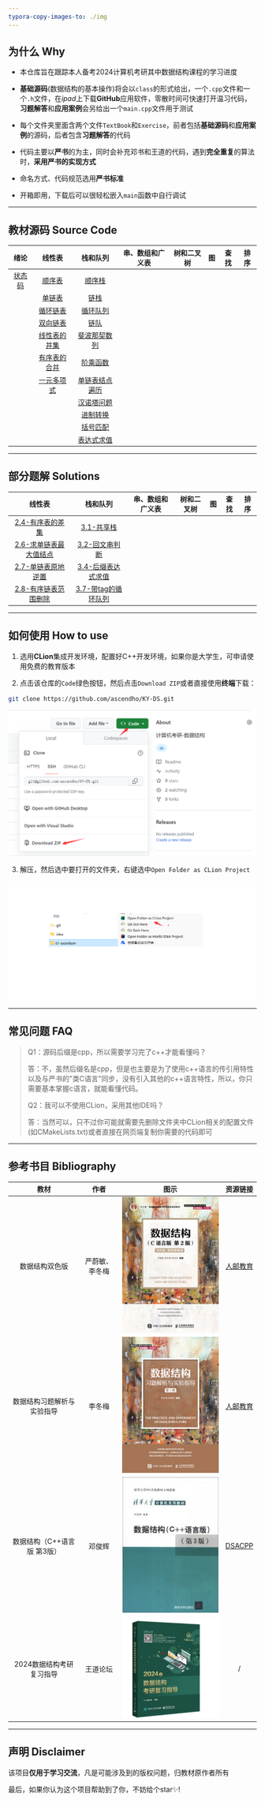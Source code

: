 ```yaml
---
typora-copy-images-to: ./img
---
```


## 为什么 Why

- 本仓库旨在跟踪本人备考2024计算机考研其中数据结构课程的学习进度

- **基础源码**(数据结构的基本操作)将会以`class`的形式给出，一个`.cpp`文件和一个`.h`文件，在*ipad*上下载**GitHub**应用软件，零散时间可快速打开温习代码，**习题解答**和**应用案例**会另给出一个`main.cpp`文件用于测试

- 每个文件夹里面含两个文件`TextBook`和`Exercise`，前者包括**基础源码**和**应用案例**的源码，后者包含**习题解答**的代码

- 代码主要以**严书**的为主，同时会补充邓书和王道的代码，遇到**完全重复**的算法时，**采用严书的实现方式**

- 命名方式、代码规范选用**严书标准**

- 开箱即用，下载后可以很轻松嵌入`main`函数中自行调试

------



## 教材源码 Source Code

|                 绪论                 |                            线性表                            |                           栈和队列                           | 串、数组和广义表 | 树和二叉树 |  图  | 查找 | 排序 |
| :----------------------------------: | :----------------------------------------------------------: | :----------------------------------------------------------: | :--------------: | :--------: | :--: | ---- | :--: |
| <a href="Status/Status.h">状态码</a> |   <a href="02-Linear List/TextBook/SqList.cpp">顺序表</a>    | <a href="03-Stack and Queue/TextBook/SqStack.cpp">顺序栈</a> |                  |            |      |      |      |
|                                      |  <a href="02-Linear List/TextBook/LinkList.cpp">单链表</a>   | <a href="03-Stack and Queue/TextBook/LinkStack.cpp">链栈</a> |                  |            |      |      |      |
|                                      | <a href="02-Linear List/TextBook/CLinkList.cpp">循环链表</a> | <a href="03-Stack and Queue/TextBook/SqQueue.cpp">循环队列</a> |                  |            |      |      |      |
|                                      | <a href="02-Linear List/TextBook/DuLinkList.cpp">双向链表</a> | <a href="03-Stack and Queue/TextBook/LinkQueue.cpp">链队</a> |                  |            |      |      |      |
|                                      | <a href="02-Linear List/TextBook/Union.cpp">线性表的并集</a> | <a href="03-Stack and Queue\TextBook\Fib.cpp">斐波那契数列</a> |                  |            |      |      |      |
|                                      | <a href="02-Linear List/TextBook/MergeList.cpp">有序表的合并</a> | <a href="03-Stack and Queue\TextBook\Fact.cpp">阶乘函数</a>  |                  |            |      |      |      |
|                                      | <a href="02-Linear List/TextBook/Polynomial.cpp">一元多项式</a> | <a href="03-Stack and Queue\TextBook\TraverseList.cpp">单链表结点遍历</a> |                  |            |      |      |      |
|                                      |                                                              | <a href="03-Stack and Queue\TextBook\Hanoi.cpp">汉诺塔问题</a> |                  |            |      |      |      |
|                                      |                                                              | <a href="03-Stack and Queue/TextBook/Conversion.cpp">进制转换</a> |                  |            |      |      |      |
|                                      |                                                              | <a href="03-Stack and Queue/TextBook/Matching.cpp">括号匹配</a> |                  |            |      |      |      |
|                                      |                                                              | <a href="03-Stack and Queue\TextBook\EvaluateExpression.cpp">表达式求值</a> |                  |            |      |      |      |

------



## 部分题解 Solutions

|                            线性表                            |                           栈和队列                           | 串、数组和广义表 | 树和二叉树 |  图  | 查找 | 排序 |
| :----------------------------------------------------------: | :----------------------------------------------------------: | :--------------: | :--------: | :--: | :--: | :--: |
| <a href="02-Linear List/Exercise/Difference.cpp">2.4-有序表的差集</a> | <a href="03-Stack and Queue/Exercise/DblStack.cpp">3.1-共享栈</a> |                  |            |      |      |      |
| <a href="02-Linear List/Exercise/Max.cpp">2.6-求单链表最大值结点</a> | <a href="03-Stack and Queue\Exercise\IsPalindrome.cpp">3.2-回文串判断</a> |                  |            |      |      |      |
| <a href="02-Linear List/Exercise/Inverse.cpp">2.7-单链表原地逆置</a> | <a href="03-Stack and Queue/Exercise/Postfix.cpp">3.4-后缀表达式求值</a> |                  |            |      |      |      |
| <a href="02-Linear List/Exercise/DeleteMinMax.cpp">2.8-有序链表范围删除</a> | <a href="03-Stack and Queue/Exercise/SqQueueWithTag.cpp">3.7-带tag的循环队列</a> |                  |            |      |      |      |

------



## 如何使用 How to use

1. 选用**CLion**集成开发环境，配置好C++开发环境，如果你是大学生，可申请使用免费的教育版本

2. 点击该仓库的`Code`绿色按钮，然后点击`Download ZIP`或者直接使用**终端**下载：

```bash
git clone https://github.com/ascendho/KY-DS.git
```

![](img/C0J__QFOH%5D4RD%7D%5BU%7DHYWV@B.png)

3. 解压，然后选中要打开的文件夹，右键选中`Open Folder as CLion Project`

![1](img/1.png)

------



## 常见问题 FAQ

> Q1：源码后缀是cpp，所以需要学习完了c++才能看懂吗？
>
> 答：不，虽然后缀名是cpp，但是也主要是为了使用c++语言的传引用特性以及与严书的"类C语言"同步，没有引入其他的c++语言特性，所以，你只需要基本掌握c语言，就能看懂代码。
>
> 
>
> Q2：我可以不使用CLion，采用其他IDE吗？
>
> 答：当然可以，只不过你可能就需要先删除文件夹中CLion相关的配置文件(如CMakeLists.txt)或者直接在网页端复制你需要的代码即可

------



## 参考书目 Bibliography

|            教材             |      作者      |                             图示                             |                           资源链接                           |
| :-------------------------: | :------------: | :----------------------------------------------------------: | :----------------------------------------------------------: |
|       数据结构双色版        | 严蔚敏、李冬梅 | ![数据结构（C语言版）（第2版）](img/2110398aa6025c417e71.jpeg) | <a href="https://www.ryjiaoyu.com/book/details/45170">人邮教育</a> |
| 数据结构习题解析与实验指导  |     李冬梅     | ![数据结构习题解析与实验指导](img/2204c1aa113663e88ab9.png)  | <a href="https://www.ryjiaoyu.com/book/details/43313">人邮教育</a> |
| 数据结构（C++语言版 第3版） |     邓俊辉     |      ![数据结构（C++语言版 第3版）](img/s28064419.jpg)       | <a href="https://dsa.cs.tsinghua.edu.cn/~deng/ds/dsacpp/index.htm">DSACPP</a> |
|  2024数据结构考研复习指导   |    王道论坛    | ![image-20230619194511434](img/image-20230619194511434.png)  |                              /                               |

------



## 声明 Disclaimer

该项目**仅用于学习交流**，凡是可能涉及到的版权问题，归教材原作者所有

最后，如果你认为这个项目帮助到了你，不妨给个star✨!
